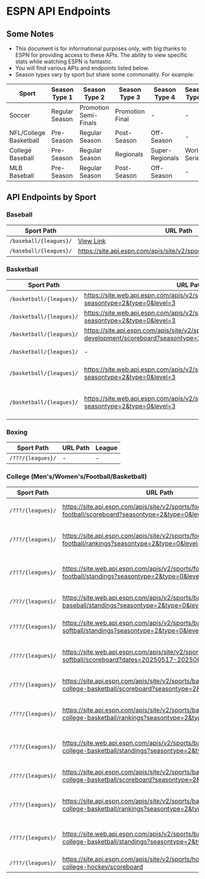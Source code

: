 # ESPN API Endpoints

## Some Notes
- This document is for informational purposes only, with big thanks to ESPN for providing access to these APIs. The ability to view specific stats while watching ESPN is fantastic.
- You will find various APIs and endpoints listed below.
- Season types vary by sport but share some commonality. For example:

| Sport                | Season Type 1       | Season Type 2         | Season Type 3       | Season Type 4       | Season Type 5       | Season Type 6       |
|-----------------------|---------------------|-----------------------|---------------------|---------------------|---------------------|---------------------|
| Soccer               | Regular Season      | Promotion Semi-Finals | Promotion Final     | -                   | -                   | -                   |
| NFL/College Basketball | Pre-Season         | Regular Season        | Post-Season         | Off-Season          | -                   | -                   |
| College Baseball     | Pre-Season          | Regular Season        | Regionals           | Super-Regionals     | World Series        | Championship Series |
| MLB Baseball         | Pre-Season          | Regular Season        | Post-Season         | Off-Season          | -                   | -                   |

## API Endpoints by Sport

### Baseball
| Sport Path              | URL Path                                                                 | League         |
|--------------------------|--------------------------------------------------------------------------|----------------|
| `/baseball/{leagues}/`   | [View Link](https://site.web.api.espn.com/apis/v2/sports/baseball/mlb/standings?seasontype=2&type=0&level=3) | MLB            |
| `/baseball/{leagues}/`   | https://site.api.espn.com/apis/site/v2/sports/baseball/mlb/scoreboard    | MLB            |

### Basketball
| Sport Path              | URL Path                                                                 | League         |
|--------------------------|--------------------------------------------------------------------------|----------------|
| `/basketball/{leagues}/` | https://site.web.api.espn.com/apis/v2/sports/basketball/nba/standings?seasontype=2&type=0&level=3 | NBA            |
| `/basketball/{leagues}/` | https://site.web.api.espn.com/apis/v2/sports/basketball/wnba/standings?seasontype=2&type=0&level=3 | WNBA           |
| `/basketball/{leagues}/` | https://site.api.espn.com/apis/site/v2/sports/basketball/nba-development/scoreboard?seasontype=2&type=0&level=3 | G-League       |
| `/basketball/{leagues}/` | -                                                                        | Summer League  |
| `/basketball/{leagues}/` | https://site.web.api.espn.com/apis/v2/sports/basketball/nbl/standings?seasontype=2&type=0&level=3 | National Basketball League |
| `/basketball/{leagues}/` | https://site.web.api.espn.com/apis/v2/sports/basketball/wnbl/standings?seasontype=2&type=0&level=3 | Women's National Basketball League |

### Boxing
| Sport Path              | URL Path | League |
|--------------------------|----------|--------|
| `/???/{leagues}/`        | -        | -      |

### College (Men's/Women's/Football/Basketball)
| Sport Path              | URL Path                                                                 | League                  |
|--------------------------|--------------------------------------------------------------------------|-------------------------|
| `/???/{leagues}/`        | https://site.api.espn.com/apis/site/v2/sports/football/college-football/scoreboard?seasontype=2&type=0&level=3 | Men's College Football  |
| `/???/{leagues}/`        | https://site.api.espn.com/apis/site/v2/sports/football/college-football/rankings?seasontype=2&type=0&level=3 | Men's College Football Top 25 |
| `/???/{leagues}/`        | https://site.web.api.espn.com/apis/v2/sports/football/college-football/standings?seasontype=2&type=0&level=3 | Men's College Football Standings |
| `/???/{leagues}/`        | https://site.web.api.espn.com/apis/v2/sports/baseball/college-baseball/standings?seasontype=2&type=0&level=3 | NCAA Men's Baseball     |
| `/???/{leagues}/`        | https://site.web.api.espn.com/apis/v2/sports/baseball/college-softball/standings?seasontype=2&type=0&level=3 | NCAA Women's Softball   |
| `/???/{leagues}/`        | https://site.web.api.espn.com/apis/site/v2/sports/baseball/college-softball/scoreboard?dates=20250517-20250617 | NCAA Women's Softball Playoffs |
| `/???/{leagues}/`        | https://site.api.espn.com/apis/site/v2/sports/basketball/mens-college-basketball/scoreboard?seasontype=2&type=0&level=3 | Men's College Basketball |
| `/???/{leagues}/`        | https://site.api.espn.com/apis/site/v2/sports/basketball/mens-college-basketball/rankings?seasontype=2&type=0&level=3 | Men's College Basketball Top 25 |
| `/???/{leagues}/`        | https://site.web.api.espn.com/apis/v2/sports/basketball/mens-college-basketball/standings?seasontype=2&type=0&level=3 | Men's College Basketball Standings |
| `/???/{leagues}/`        | https://site.api.espn.com/apis/site/v2/sports/basketball/womens-college-basketball/scoreboard?seasontype=2&type=0&level=3 | Women's College Basketball |
| `/???/{leagues}/`        | https://site.api.espn.com/apis/site/v2/sports/basketball/womens-college-basketball/rankings?seasontype=2&type=0&level=3 | Women's College Basketball Top 25 |
| `/???/{leagues}/`        | https://site.web.api.espn.com/apis/v2/sports/basketball/womens-college-basketball/standings?seasontype=2&type=0&level=3 | Women's College Basketball Standings |
| `/???/{leagues}/`        | https://site.api.espn.com/apis/site/v2/sports/hockey/mens-college-hockey/scoreboard
